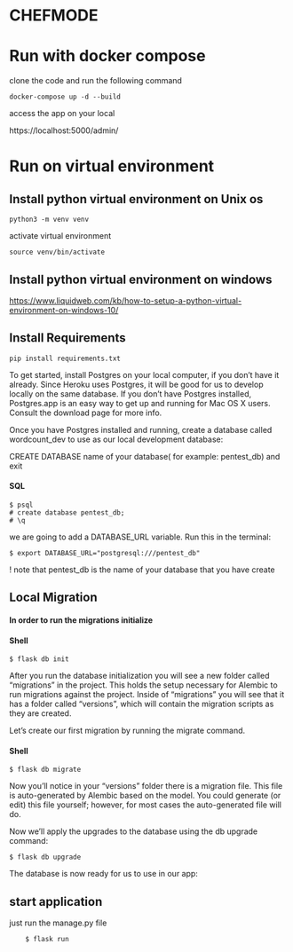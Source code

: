 # CHEFMODE
# Run with docker compose

clone the code and run the following command

`docker-compose up -d --build`

access the app on your local

https://localhost:5000/admin/

# Run on virtual environment
## Install python virtual environment on Unix os

`python3 -m venv venv`

activate virtual environment

`source venv/bin/activate`

## Install python virtual environment on windows

https://www.liquidweb.com/kb/how-to-setup-a-python-virtual-environment-on-windows-10/

## Install Requirements
    pip install requirements.txt

To get started, install Postgres on your local computer, if you don’t have it already. Since Heroku uses Postgres, it
will be good for us to develop locally on the same database. If you don’t have Postgres installed, Postgres.app is an
easy way to get up and running for Mac OS X users. Consult the download page for more info.

Once you have Postgres installed and running, create a database called wordcount_dev to use as our local development
database:

CREATE DATABASE  name of your database( for example: pentest_db)
and exit
#### SQL
    
    $ psql
    # create database pentest_db;
    # \q

we are going to add a DATABASE_URL variable. Run this in the terminal:

    $ export DATABASE_URL="postgresql:///pentest_db"

! note that pentest_db is the name of your database that you have 
create

## Local Migration

#### In order to run the migrations initialize
#### Shell
    $ flask db init

After you run the database initialization you will see a new folder called “migrations” in the project. This holds the setup necessary for Alembic to run migrations against the project. Inside of “migrations” you will see that it has a folder called “versions”, which will contain the migration scripts as they are created.

Let’s create our first migration by running the migrate command.
#### Shell
    $ flask db migrate

Now you’ll notice in your “versions” folder there is a migration file. This file is auto-generated by Alembic based on the model. You could generate (or edit) this file yourself; however, for most cases the auto-generated file will do.

Now we’ll apply the upgrades to the database using the db upgrade command:

    $ flask db upgrade

The database is now ready for us to use in our app:

## start application
just run the manage.py file

        $ flask run 
